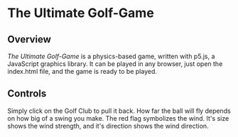 # The Ultimate Golf-Game

## Overview
*The Ultimate Golf-Game* is a physics-based game, written with p5.js, a JavaScript graphics library. 
It can be played in any browser, just open the index.html file, and the game is ready to be played.

## Controls
Simply click on the Golf Club to pull it back. How far the ball will fly depends on how big of a swing you make.
The red flag symbolizes the wind. It's size shows the wind strength, and it's direction shows the wind direction.
